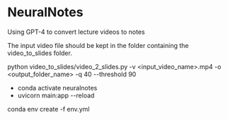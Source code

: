 # NeuralNotes
Using GPT-4 to convert lecture videos to notes 

The input video file should be kept in the folder containing the video_to_slides folder.

python video_to_slides/video_2_slides.py -v <input_video_name>.mp4 -o <output_folder_name> -q 40 --threshold 90


- conda activate neuralnotes
- uvicorn main:app --reload



conda env create -f env.yml
